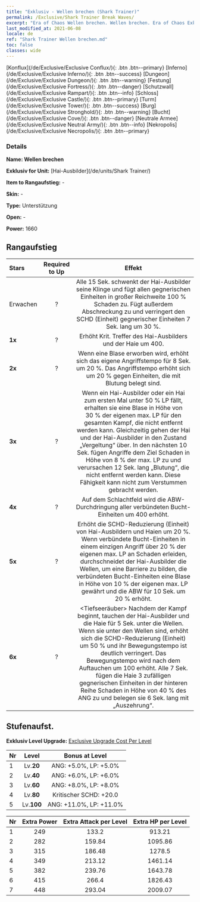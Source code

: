 ```yaml
---
title: "Exklusiv - Wellen brechen (Shark Trainer)"
permalink: /Exclusive/Shark Trainer Break Waves/
excerpt: "Era of Chaos Wellen brechen. Wellen brechen. Era of Chaos Exklusiv Wellen brechen. Hai-Ausbilder Exklusiv."
last_modified_at: 2021-06-08
locale: de
ref: "Shark Trainer Wellen brechen.md"
toc: false
classes: wide
---
```

 [Konflux](/de/Exclusive/Exclusive Conflux/){: .btn .btn--primary} [Inferno](/de/Exclusive/Exclusive Inferno/){: .btn .btn--success} [Dungeon](/de/Exclusive/Exclusive Dungeon/){: .btn .btn--warning} [Festung](/de/Exclusive/Exclusive Fortress/){: .btn .btn--danger} [Schutzwall](/de/Exclusive/Exclusive Rampart/){: .btn .btn--info} [Schloss](/de/Exclusive/Exclusive Castle/){: .btn .btn--primary} [Turm](/de/Exclusive/Exclusive Tower/){: .btn .btn--success} [Burg](/de/Exclusive/Exclusive Stronghold/){: .btn .btn--warning} [Bucht](/de/Exclusive/Exclusive Cove/){: .btn .btn--danger} [Neutrale Armee](/de/Exclusive/Exclusive Neutral Army/){: .btn .btn--info} [Nekropolis](/de/Exclusive/Exclusive Necropolis/){: .btn .btn--primary} 

### Details
 **Name: Wellen brechen** 

 **Exklusiv for Unit:** [Hai-Ausbilder](/de/units/Shark Trainer/) 

 **Item to Rangaufstieg:** -

 **Skin:** -

 **Type:** Unterstützung

 **Open:** -

 **Power:** 1660

## Rangaufstieg

  |     Stars    |  Required to Up | Effekt |
  |:-------------|:---------------:|:---------------:|
  |  Erwachen  | ? | <Orkan> Alle 15 Sek. schwenkt der Hai-Ausbilder seine Klinge und fügt allen gegnerischen Einheiten in großer Reichweite 100 % Schaden zu. Fügt außerdem Abschreckung zu und verringert den SCHD (Einheit) gegnerischer Einheiten 7 Sek. lang um 30 %. |
  | **1x** <i class="fas fa-star"/> | ? | Erhöht Krit. Treffer des Hai-Ausbilders und der Haie um 400. |
  | **2x** <i class="fas fa-star"/> | ? | Wenn eine Blase erworben wird, erhöht sich das eigene Angriffstempo für 8 Sek. um 20 %. Das Angriffstempo erhöht sich um 20 % gegen Einheiten, die mit Blutung belegt sind. |
  | **3x** <i class="fas fa-star"/> | ? | <Blutfehde> Wenn ein Hai-Ausbilder oder ein Hai zum ersten Mal unter 50 % LP fällt, erhalten sie eine Blase in Höhe von 30 % der eigenen max. LP für den gesamten Kampf, die nicht entfernt werden kann. Gleichzeitig gehen der Hai und der Hai-Ausbilder in den Zustand „Vergeltung“ über. In den nächsten 10 Sek. fügen Angriffe dem Ziel Schaden in Höhe von 8 % der max. LP zu und verursachen 12 Sek. lang „Blutung“, die nicht entfernt werden kann. Diese Fähigkeit kann nicht zum Verstummen gebracht werden. |
  | **4x** <i class="fas fa-star"/> | ? | Auf dem Schlachtfeld wird die ABW-Durchdringung aller verbündeten Bucht-Einheiten um 400 erhöht. |
  | **5x** <i class="fas fa-star"/> | ? | <Meeresmauer> Erhöht die SCHD-Reduzierung (Einheit) von Hai-Ausbildern und Haien um 20 %. Wenn verbündete Bucht-Einheiten in einem einzigen Angriff über 20 % der eigenen max. LP an Schaden erleiden, durchschneidet der Hai-Ausbilder die Wellen, um eine Barriere zu bilden, die verbündeten Bucht-Einheiten eine Blase in Höhe von 10 % der eigenen max. LP gewährt und die ABW für 10 Sek. um 20 % erhöht. |
  | **6x** <i class="fas fa-star"/> | ? | <Tiefseeräuber> Nachdem der Kampf beginnt, tauchen der Hai-Ausbilder und die Haie für 5 Sek. unter die Wellen. Wenn sie unter den Wellen sind, erhöht sich die SCHD-Reduzierung (Einheit) um 50 % und ihr Bewegungstempo ist deutlich verringert. Das Bewegungstempo wird nach dem Auftauchen um 100 erhöht. Alle 7 Sek. fügen die Haie 3 zufälligen gegnerischen Einheiten in der hinteren Reihe Schaden in Höhe von 40 % des ANG zu und belegen sie 6 Sek. lang mit „Auszehrung“. |


## Stufenaufst.
 **Exklusiv Level Upgrade:** [Exclusive Upgrade Cost Per Level](/Exclusive/ExclusiveUpgradeCostPerLevel/)

  |  Nr  |   Level  | Bonus at Level |
  |:-----|:--------:|:--------------:|
  | 1 | Lv.**20** | ANG: +5.0%, LP: +5.0% |
  | 2 | Lv.**40** | ANG: +6.0%, LP: +6.0% |
  | 3 | Lv.**60** | ANG: +8.0%, LP: +8.0% |
  | 4 | Lv.**80** | Kritischer SCHD: +20.0 |
  | 5 | Lv.**100** | ANG: +11.0%, LP: +11.0% |


  |  Nr  |  Extra Power | Extra Attack per Level | Extra HP per Level |
  |:-----|:--------:|:--------:|:--------:|
  | 1 | 249 | 133.2 | 913.21 |
  | 2 | 282 | 159.84 | 1095.86 |
  | 3 | 315 | 186.48 | 1278.5 |
  | 4 | 349 | 213.12 | 1461.14 |
  | 5 | 382 | 239.76 | 1643.78 |
  | 6 | 415 | 266.4 | 1826.43 |
  | 7 | 448 | 293.04 | 2009.07 |


